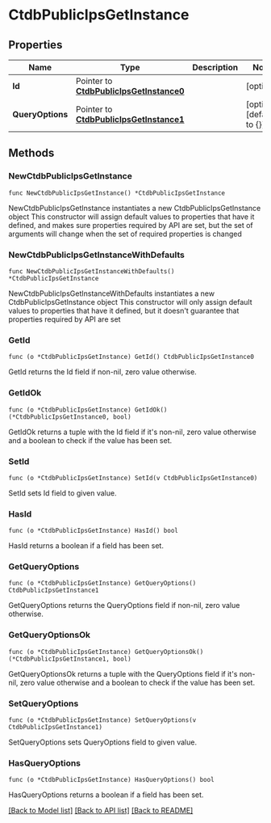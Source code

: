 # CtdbPublicIpsGetInstance

## Properties

Name | Type | Description | Notes
------------ | ------------- | ------------- | -------------
**Id** | Pointer to [**CtdbPublicIpsGetInstance0**](CtdbPublicIpsGetInstance0.md) |  | [optional] 
**QueryOptions** | Pointer to [**CtdbPublicIpsGetInstance1**](CtdbPublicIpsGetInstance1.md) |  | [optional] [default to {}]

## Methods

### NewCtdbPublicIpsGetInstance

`func NewCtdbPublicIpsGetInstance() *CtdbPublicIpsGetInstance`

NewCtdbPublicIpsGetInstance instantiates a new CtdbPublicIpsGetInstance object
This constructor will assign default values to properties that have it defined,
and makes sure properties required by API are set, but the set of arguments
will change when the set of required properties is changed

### NewCtdbPublicIpsGetInstanceWithDefaults

`func NewCtdbPublicIpsGetInstanceWithDefaults() *CtdbPublicIpsGetInstance`

NewCtdbPublicIpsGetInstanceWithDefaults instantiates a new CtdbPublicIpsGetInstance object
This constructor will only assign default values to properties that have it defined,
but it doesn't guarantee that properties required by API are set

### GetId

`func (o *CtdbPublicIpsGetInstance) GetId() CtdbPublicIpsGetInstance0`

GetId returns the Id field if non-nil, zero value otherwise.

### GetIdOk

`func (o *CtdbPublicIpsGetInstance) GetIdOk() (*CtdbPublicIpsGetInstance0, bool)`

GetIdOk returns a tuple with the Id field if it's non-nil, zero value otherwise
and a boolean to check if the value has been set.

### SetId

`func (o *CtdbPublicIpsGetInstance) SetId(v CtdbPublicIpsGetInstance0)`

SetId sets Id field to given value.

### HasId

`func (o *CtdbPublicIpsGetInstance) HasId() bool`

HasId returns a boolean if a field has been set.

### GetQueryOptions

`func (o *CtdbPublicIpsGetInstance) GetQueryOptions() CtdbPublicIpsGetInstance1`

GetQueryOptions returns the QueryOptions field if non-nil, zero value otherwise.

### GetQueryOptionsOk

`func (o *CtdbPublicIpsGetInstance) GetQueryOptionsOk() (*CtdbPublicIpsGetInstance1, bool)`

GetQueryOptionsOk returns a tuple with the QueryOptions field if it's non-nil, zero value otherwise
and a boolean to check if the value has been set.

### SetQueryOptions

`func (o *CtdbPublicIpsGetInstance) SetQueryOptions(v CtdbPublicIpsGetInstance1)`

SetQueryOptions sets QueryOptions field to given value.

### HasQueryOptions

`func (o *CtdbPublicIpsGetInstance) HasQueryOptions() bool`

HasQueryOptions returns a boolean if a field has been set.


[[Back to Model list]](../README.md#documentation-for-models) [[Back to API list]](../README.md#documentation-for-api-endpoints) [[Back to README]](../README.md)


